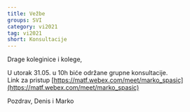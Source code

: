 ```yaml
---
title: Vežbe 
groups: SVI
category: vi2021
tag: vi2021
short: Konsultacije
---
```

Drage koleginice i kolege,

U utorak 31.05. u 10h biće održane grupne konsultacije.  
Link za pristup [https://matf.webex.com/meet/marko_spasic](https://matf.webex.com/meet/marko_spasic)  

Pozdrav,
Denis i Marko
